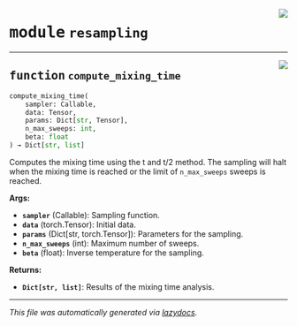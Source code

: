 <!-- markdownlint-disable -->

<a href="https://github.com/spqb/adabmDCApy/adabmDCA/resampling.py#L0"><img align="right" style="float:right;" src="https://img.shields.io/badge/-source-cccccc?style=flat-square"></a>

# <kbd>module</kbd> `resampling`





---

<a href="https://github.com/spqb/adabmDCApy/adabmDCA/resampling.py#L7"><img align="right" style="float:right;" src="https://img.shields.io/badge/-source-cccccc?style=flat-square"></a>

## <kbd>function</kbd> `compute_mixing_time`

```python
compute_mixing_time(
    sampler: Callable,
    data: Tensor,
    params: Dict[str, Tensor],
    n_max_sweeps: int,
    beta: float
) → Dict[str, list]
```

Computes the mixing time using the t and t/2 method. The sampling will halt when the mixing time is reached or the limit of `n_max_sweeps` sweeps is reached. 



**Args:**
 
 - <b>`sampler`</b> (Callable):  Sampling function. 
 - <b>`data`</b> (torch.Tensor):  Initial data. 
 - <b>`params`</b> (Dict[str, torch.Tensor]):  Parameters for the sampling. 
 - <b>`n_max_sweeps`</b> (int):  Maximum number of sweeps. 
 - <b>`beta`</b> (float):  Inverse temperature for the sampling. 



**Returns:**
 
 - <b>`Dict[str, list]`</b>:  Results of the mixing time analysis. 




---

_This file was automatically generated via [lazydocs](https://github.com/ml-tooling/lazydocs)._
